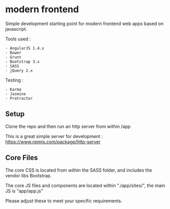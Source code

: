 modern frontend
===============

Simple development starting point for modern frontend web apps based on javascript.

Tools used : 

    - AngularJS 1.4.x
    - Bower
    - Grunt
    - Bootstrap 3.x 
    - SASS
    - jQuery 2.x
    
    
Testing : 

    - Karma
    - Jasmine
    - Protractor
    
   
Setup
---------------

Clone the repo and then run an http server from within /app

This is a great simple server for development : https://www.npmjs.com/package/http-server


Core Files
-------------

The core CSS is located from within the SASS folder, and includes the vendor libs Bootstrap. 
 
The core JS files and components are located within "./app/sites/", the main JS is "app/app.js"

Please adjust these to meet your specific requirements. 




  
